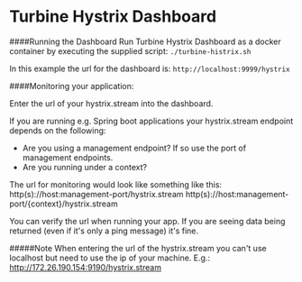# Turbine Hystrix Dashboard

####Running the Dashboard
Run Turbine Hystrix Dashboard as a docker container by executing the supplied script: `./turbine-histrix.sh`

In this example the url for the dashboard is: `http://localhost:9999/hystrix`

####Monitoring your application:

Enter the url of your hystrix.stream into the dashboard.

If you are running e.g. Spring boot applications your hystrix.stream endpoint depends on the following: 
- Are you using a management endpoint? If so use the port of management endpoints.
- Are you running under a context?

The url for monitoring would look like something like this:
http(s)://host:management-port/hystrix.stream
http(s)://host:management-port/{context}/hystrix.stream

You can verify the url when running your app.
If you are seeing data being returned (even if it's only a ping message) it's fine.


#####Note
When entering the url of the hystrix.stream you can't use localhost but need to use the ip of your machine.
E.g.:
http://172.26.190.154:9190/hystrix.stream
